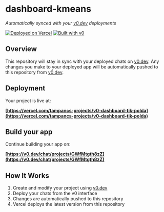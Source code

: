 # dashboard-kmeans

*Automatically synced with your [v0.dev](https://v0.dev) deployments*

[![Deployed on Vercel](https://img.shields.io/badge/Deployed%20on-Vercel-black?style=for-the-badge&logo=vercel)](https://vercel.com/tampancs-projects/v0-dashboard-tik-polda)
[![Built with v0](https://img.shields.io/badge/Built%20with-v0.dev-black?style=for-the-badge)](https://v0.dev/chat/projects/GWfMtgth8zZ)
## Overview

This repository will stay in sync with your deployed chats on [v0.dev](https://v0.dev).
Any changes you make to your deployed app will be automatically pushed to this repository from [v0.dev](https://v0.dev).

## Deployment

Your project is live at:

**[https://vercel.com/tampancs-projects/v0-dashboard-tik-polda](https://vercel.com/tampancs-projects/v0-dashboard-tik-polda)**

## Build your app

Continue building your app on:

**[https://v0.dev/chat/projects/GWfMtgth8zZ](https://v0.dev/chat/projects/GWfMtgth8zZ)**

## How It Works

1. Create and modify your project using [v0.dev](https://v0.dev)
2. Deploy your chats from the v0 interface
3. Changes are automatically pushed to this repository
4. Vercel deploys the latest version from this repository
